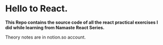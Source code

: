 # Hello to React.

**This Repo contains the source code of all the react practical exercises I did while learning from Namaste React Series.**

Theory notes are in notion.so account.

